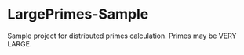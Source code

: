 LargePrimes-Sample
==================

Sample project for distributed primes calculation. Primes may be VERY LARGE.